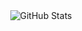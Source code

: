 <div style="text-align: center">
  <img src="https://github-readme-stats.vercel.app/api?username=Jinwoooooooo&show_icons=true&theme=radical" alt="GitHub Stats">
</div>
